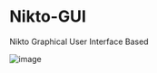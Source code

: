 # Nikto-GUI
Nikto Graphical User Interface Based

![image](https://user-images.githubusercontent.com/58456814/127500047-70a5a33f-f657-4ac3-8e32-78743dcc87a0.png)
